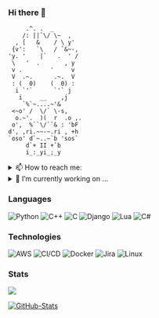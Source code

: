 ### Hi there 👋

<!--**j1v37u2k3y/j1v37u2k3y** is a ✨ _special_ ✨ repository because its `README.md` (this file) appears on your GitHub profile.
Here are some ideas to get you started:
- 🔭 I’m currently working on ...
- 🌱 I’m currently learning ...
- 👯 I’m looking to collaborate on ...
- 🤔 I’m looking for help with ...
- 💬 Ask me about ...
- 📫 How to reach me: ...
- 😄 Pronouns: ...
- ⚡ Fun fact: ...
-->

```
     .^. .  _
    /: ||`\/ \~  ,
  , [   &    / \ y'
 {v':   `\   / `&~-,
'y. '    |`   .  ' /
 \   '  .       , y
 v .        '     v
 V  .~.      .~.  V
 : (  0)    (  0) :
  i `'`      `'` j
   i     __    ,j
    `%`~....~'&
 <~o' /  \/` \-s,
  o.~'.  )(  r  .o ,.
 o',  %``\/``& : 'bF
d', ,ri.~~-~.ri , +h
`oso' d`~..~`b 'sos`
     d`+ II +`b
     i_:_yi_;_y
```

<details>
     <summary> 📫 How to reach me: </summary>
  
  [j1v37u2k3y](https://jiveturkey.rocks/about)
</details>

<details>
     <summary> 🔭 I’m currently working on ...</summary>
  
  [Yubikey](https://www.yubico.com/)
</details>

### Languages

![Python](https://img.shields.io/badge/-Python-000?&logo=Python)
![C++](https://img.shields.io/badge/-C++-000?&logo=c%2b%2b&logoColor=00599C)
![C](https://img.shields.io/badge/-C-000?&logo=C)
![Django](https://img.shields.io/badge/-Django-000?&logo=Django)
![Lua](https://img.shields.io/badge/-PHP-000?&logo=PHP)
![C#](https://img.shields.io/badge/-CSharp-000?&logo=Csharp)

### Technologies

![AWS](https://img.shields.io/badge/-AWS-000?&logo=Amazon-AWS&logoColor=fff)
![CI/CD](https://img.shields.io/badge/-CI%2FCD-000?&logo=CircleCI&logoColor=fff)
![Docker](https://img.shields.io/badge/-Docker-000?&logo=Docker)
![Jira](https://img.shields.io/badge/-Jira-000?&logo=Jira-Software&logoColor=0052CC)
![Linux](https://img.shields.io/badge/-Linux-000?&logo=Linux&logoColor=FCC624)

### Stats

<img src="https://gpvc.arturio.dev/j1v37u2k3y"/>

[![GitHub-Stats](https://github-readme-stats.vercel.app/api?username=j1v37u2k3y&hide=issues&show_icons=true&include_all_commits=true&theme=chartreuse-dark)](https://github.com/j1v37u2k3y)
